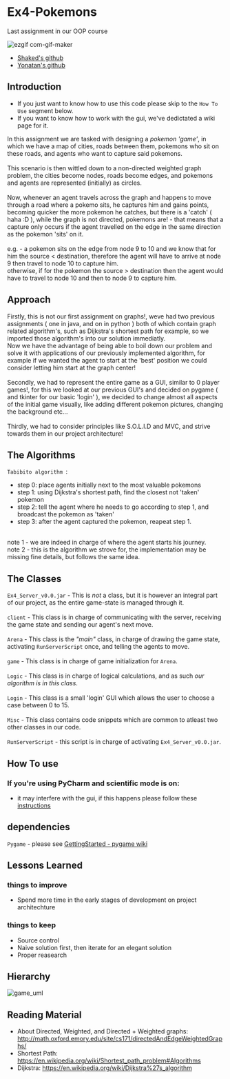 # Ex4-Pokemons

Last assignment in our OOP course

![ezgif com-gif-maker](https://user-images.githubusercontent.com/73894107/148676170-e87972bc-ed87-4bd9-8978-e71178d5d362.gif)


* [Shaked's github](https://github.com/20shaked20)
* [Yonatan's github](https://github.com/Teklar223)

## Introduction
- If you just want to know how to use this code please skip to the ``` How To Use ``` segment below.
- If you want to know how to work with the gui, we've dedictated a wiki page for it.

In this assignment we are tasked with designing a *pokemon 'game'*, in which we have a map of cities, roads between them, pokemons who sit on these roads, and agents who want to capture said pokemons. </br> </br>
This scenario is then wittled down to a non-directed weighted graph problem, the cities become nodes, roads become edges, and pokemons and agents are represented (initially) as circles. </br> </br>
Now, whenever an agent travels across the graph and happens to move through a road where a pokemo sits, he captures him and gains points, becoming quicker the more pokemon he catches, but there is a 'catch' ( haha :D ), while the graph is not directed, pokemons are! - that means that a capture only occurs if the agent travelled on the edge in the same direction as the pokemon 'sits' on it. </br> </br>
e.g. - a pokemon sits on the edge from node 9 to 10 and we know that for him the source < destination, therefore the agent will have to arrive at node 9 then travel to node 10 to capture him. 
</br> 
otherwise, if for the pokemon the source > destination then the agent would have to travel to node 10 and then to node 9 to capture him.

## Approach
Firstly, this is not our first assignment on graphs!, weve had two previous assignments ( one in java, and on in python ) both of which contain graph related algorithm's, such as Dijkstra's shortest path for example, so we imported those algorithm's into our solution immediatly. </br>
Now we have the advantage of being able to boil down our problem and solve it with applications of our previously implemented algorithm, for example if we wanted the agent to start at the 'best' position we could consider letting him start at the graph center!
</br> </br>
Secondly, we had to represent the entire game as a GUI, similar to 0 player games!, for this we looked at our previous GUI's and decided on pygame ( and tkinter for our basic 'login' ), we decided to change almost all aspects of the initial game visually, like adding different pokemon pictures, changing the background etc...
</br> </br>
Thirdly, we had to consider principles like S.O.L.I.D and MVC, and strive towards them in our project architecture!

## The Algorithms
``` Tabibito algorithm  ```: </br>
- step 0: place agents initially next to the most valuable pokemons 
- step 1: using Dijkstra's shortest path, find the closest not 'taken' pokemon
- step 2: tell the agent where he needs to go according to step 1, and broadcast the pokemon as 'taken'
- step 3: after the agent captured the pokemon, reapeat step 1.
</br>
note 1 - we are indeed in charge of where the agent starts his journey.
</br>
note 2 - this is the algorithm we strove for, the implementation may be missing fine details, but follows the same idea.


## The Classes
``` Ex4_Server_v0.0.jar ``` - This is *not* a class, but it is however an integral part of our project, as the entire game-state is managed through it.  </br>
 </br>
``` client ``` - This class is in charge of communicating with the server, receiving the game state and sending our agent's next move.  </br> 
</br>
``` Arena ``` - This class is the *"main"* class, in charge of drawing the game state, activating ``` RunServerScript ``` once, and telling the agents to move.  </br>
 </br>
``` game ``` - This class is in charge of game initialization for ``` Arena ```.  </br>
</br>
``` Logic ``` - This class is in charge of logical calculations, and as such *our algorithm is in this class*. </br>
 </br>
``` Login ``` - This class is a small 'login' GUI which allows the user to choose a case between 0 to 15.  </br>
 </br>
``` Misc ``` - This class contains code snippets which are common to atleast two other classes in our code.  </br>
 </br>
``` RunServerScript ``` - this script is in charge of activating ``` Ex4_Server_v0.0.jar ```.

## How To use

### If you're using PyCharm and scientific mode is on:
* it may interfere with the gui, if this happens please follow these [instructions](https://stackoverflow.com/questions/48384041/pycharm-how-to-remove-sciview)

## dependencies

``` Pygame ```  - please see [GettingStarted - pygame wiki](https://www.pygame.org/wiki/GettingStarted)

## Lessons Learned
### things to improve
- Spend more time in the early stages of development on project architechture

### things to keep
- Source control
- Naive solution first, then iterate for an elegant solution
- Proper reasearch

## Hierarchy
![game_uml](https://user-images.githubusercontent.com/73894107/148647824-7fc8557d-23dd-4af1-b48b-1b70325e5063.png)


## Reading Material
- About Directed, Weighted, and Directed + Weighted graphs: http://math.oxford.emory.edu/site/cs171/directedAndEdgeWeightedGraphs/
- Shortest Path: https://en.wikipedia.org/wiki/Shortest_path_problem#Algorithms
- Dijkstra: https://en.wikipedia.org/wiki/Dijkstra%27s_algorithm
